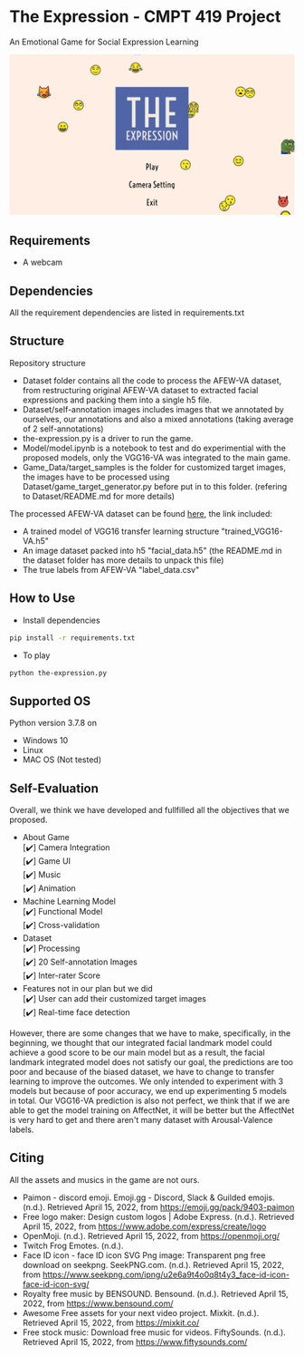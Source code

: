 # The Expression - CMPT 419 Project
An Emotional Game for Social Expression Learning

![Demo](Demo.png)

## Requirements
- A webcam

## Dependencies
All the requirement dependencies are listed in requirements.txt

## Structure
Repository structure
- Dataset folder contains all the code to process the AFEW-VA dataset, from restructuring original AFEW-VA dataset to extracted facial expressions and packing them into a single h5 file. <br>
- Dataset/self-annotation images includes images that we annotated by ourselves, our annotations and also a mixed annotations (taking average of 2 self-annotations)
- the-expression.py is a driver to run the game. <br>
- Model/model.ipynb is a notebook to test and do experimential with the proposed models, only the VGG16-VA was integrated to the main game. <br>
- Game_Data/target_samples is the folder for customized target images, the images have to be processed using Dataset/game_target_generator.py before put in to this folder. (refering to Dataset/README.md for more details) <br>

The processed AFEW-VA dataset can be found [here](https://tinyurl.com/AFEW-VA-processed), the link included: <br>
- A trained model of VGG16 transfer learning structure "trained_VGG16-VA.h5"
- An image dataset packed into h5 "facial_data.h5" (the README.md in the dataset folder has more details to unpack this file)
- The true labels from AFEW-VA "label_data.csv"

## How to Use
- Install dependencies
```bash
pip install -r requirements.txt
```
- To play
```bash
python the-expression.py
```

## Supported OS
Python version 3.7.8 on

- Windows 10 <br>
- Linux <br>
- MAC OS (Not tested) <br>

## Self-Evaluation
Overall, we think we have developed and fullfilled all the objectives that we proposed.
- About Game <br>
[:heavy_check_mark:] Camera Integration <br>
[:heavy_check_mark:] Game UI <br>
[:heavy_check_mark:] Music <br>
[:heavy_check_mark:] Animation <br>
- Machine Learning Model  <br>
[:heavy_check_mark:] Functional Model <br>
[:heavy_check_mark:] Cross-validation <br>
- Dataset <br>
[:heavy_check_mark:] Processing <br>
[:heavy_check_mark:] 20 Self-annotation Images <br>
[:heavy_check_mark:] Inter-rater Score <br>
- Features not in our plan but we did <br>
[:heavy_check_mark:] User can add their customized target images <br>
[:heavy_check_mark:] Real-time face detection <br>

However, there are some changes that we have to make, specifically, in the beginning, we thought that our integrated facial landmark model could achieve a good score to be our main model but as a result, the facial landmark integrated model does not satisfy our goal, the predictions are too poor and because of the biased dataset, we have to change to transfer learning to improve the outcomes. We only intended to experiment with 3 models but because of poor accuracy, we end up experimenting 5 models in total. Our VGG16-VA prediction is also not perfect, we think that if we are able to get the model training on AffectNet, it will be better but the AffectNet is very hard to get and there aren't many dataset with Arousal-Valence labels.

## Citing
All the assets and musics in the game are not ours.

* Paimon - discord emoji. Emoji.gg - Discord, Slack &amp; Guilded emojis. (n.d.). Retrieved April 15, 2022, from https://emoji.gg/pack/9403-paimon 
* Free logo maker: Design custom logos | Adobe Express. (n.d.). Retrieved April 15, 2022, from https://www.adobe.com/express/create/logo 
* OpenMoji. (n.d.). Retrieved April 15, 2022, from https://openmoji.org/ 
* Twitch Frog Emotes. (n.d.).
* Face ID icon - face ID icon SVG Png image: Transparent png free download on seekpng. SeekPNG.com. (n.d.). Retrieved April 15, 2022, from https://www.seekpng.com/ipng/u2e6a9t4o0q8t4y3_face-id-icon-face-id-icon-svg/ 
* Royalty free music by BENSOUND. Bensound. (n.d.). Retrieved April 15, 2022, from https://www.bensound.com/ 
* Awesome Free assets for your next video project. Mixkit. (n.d.). Retrieved April 15, 2022, from https://mixkit.co/ 
* Free stock music: Download free music for videos. FiftySounds. (n.d.). Retrieved April 15, 2022, from https://www.fiftysounds.com/ 
